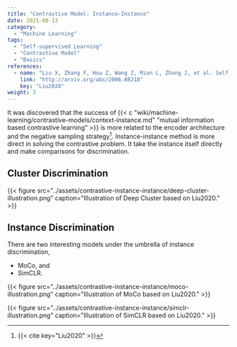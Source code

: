 ```yaml
---
title: "Contrastive Model: Instance-Instance"
date: 2021-08-13
category:
  - "Machine Learning"
tags:
  - "Self-supervised Learning"
  - "Contrastive Model"
  - "Basics"
references:
  - name: "Liu X, Zhang F, Hou Z, Wang Z, Mian L, Zhang J, et al. Self-supervised Learning: Generative or Contrastive. arXiv [cs.LG]. 2020. Available: http://arxiv.org/abs/2006.08218"
    link: "http://arxiv.org/abs/2006.08218"
    key: "Liu2020"
weight: 3
---
```


It was discovered that the success of {{< c "wiki/machine-learning/contrastive-models/context-instance.md" "mutual information based contrastive learning" >}} is more related to the encoder architecture and the negative sampling strategy[^Liu2020]. Instance-instance method is more direct in solving the contrastive problem. It take the instance itself directly and make comparisons for discrimination.

## Cluster Discrimination


{{< figure src="../assets/contrastive-instance-instance/deep-cluster-illustration.png" caption="Illustration of Deep Cluster based on Liu2020." >}}





## Instance Discrimination

There are two interesting models under the umbrella of instance discrimination,

- MoCo, and
- SimCLR.


{{< figure src="../assets/contrastive-instance-instance/moco-illustration.png" caption="Illustration of MoCo based on Liu2020." >}}


{{< figure src="../assets/contrastive-instance-instance/simclr-illustration.png" caption="Illustration of SimCLR based on Liu2020." >}}





[^Liu2020]: {{< cite key="Liu2020" >}}